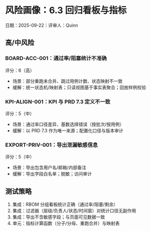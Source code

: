 # 风险画像：6.3 回归看板与指标

日期：2025-09-22｜评审人：Quinn

## 高/中风险

### BOARD-ACC-001：通过率/阻塞统计不准确
评分：6（高）
- 场景：部分重跑未合并、跳过用例计数、状态映射不一致
- 缓解：统一状态机/映射表；只读视图基于事实表聚合；回放样例校验

### KPI-ALIGN-001：KPI 与 PRD 7.3 定义不一致
评分：5（中）
- 场景：通过率口径差异、基数选择错误（按批次/按用例）
- 缓解：以 PRD 7.3 作为唯一来源；配置化口径与版本审计

### EXPORT-PRIV-001：导出泄漏敏感信息
评分：5（中）
- 场景：导出包含用户名/邮箱/内部备注
- 缓解：导出字段白名单；脱敏；访问审计

## 测试策略

1. 集成：RBOM 分组看板统计正确（通过率/阻塞/剩余）
2. 集成：过滤器（层级/负责人/状态/时间窗）对统计口径无副作用
3. 集成：导出不含敏感字段；与页面可见数据一致
4. 单元：指标计算函数（分子/分母、重跑合并）与映射表

